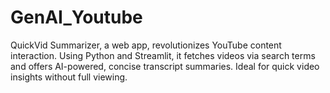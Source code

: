 # GenAI_Youtube
QuickVid Summarizer, a web app, revolutionizes YouTube content interaction. Using Python and Streamlit, it fetches videos via search terms and offers AI-powered, concise transcript summaries. Ideal for quick video insights without full viewing.
